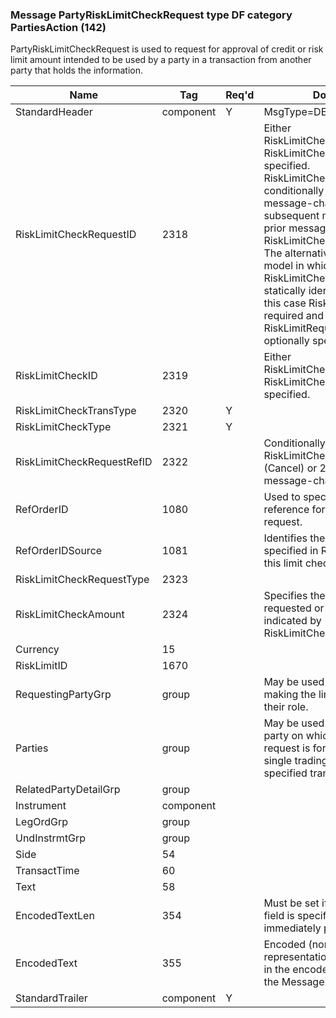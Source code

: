 ### Message PartyRiskLimitCheckRequest type DF category PartiesAction (142)

PartyRiskLimitCheckRequest is used to request for approval of credit or risk limit amount intended to be used by a party in a transaction from another party that holds the information.

| Name                       | Tag       | Req'd | Documentation                                                                                                                               |
|----------------------------|-----------|----------|-------------------------------------------------------------------------------------------------------------------------------|
| StandardHeader             | component |   Y   | MsgType=DE                                                                                                                               |
| RiskLimitCheckRequestID    | 2318      |       | Either RiskLimitCheckRequestID(2318) or RiskLimitCheckID(2319) must be specified. RiskLimitCheckRequestID(2318) is conditionally required in a message-chaining model in which a subsequent message may refer to a prior message via RiskLimitCheckRequestRefID(2322). The alternative is an entity-based model in which RiskLimitCheckID(2319) is used to statically identify a given request. In this case RiskLimitCheckID(2319) is required and RiskLimitRequestID(1666) can be optionally specified. |
| RiskLimitCheckID           | 2319      |       | Either RiskLimitCheckRequestID(2318) or RiskLimitCheckID(2319) must be specified.                                                                                                                               |
| RiskLimitCheckTransType    | 2320      |   Y   |                                                                                                                                |
| RiskLimitCheckType         | 2321      |   Y   |                                                                                                                                |
| RiskLimitCheckRequestRefID | 2322      |       | Conditionally required when RiskLimitCheckTransType(2320) = 1 (Cancel) or 2 (Replace), and message-chaining model is used.                                                                                                                               |
| RefOrderID                 | 1080      |       | Used to specify the transaction reference for this limit check request.                                                                                                                               |
| RefOrderIDSource           | 1081      |       | Identifies the type of reference specified in RefOrderID(1080) for this limit check request.                                                                                                                               |
| RiskLimitCheckRequestType  | 2323      |       |                                                                                                                                |
| RiskLimitCheckAmount       | 2324      |       | Specifies the amount being requested or consumed, as indicated by RiskLimitCheckType(2321).                                                                                                                               |
| Currency                   | 15        |       |                                                                                                                                |
| RiskLimitID                | 1670      |       |                                                                                                                                |
| RequestingPartyGrp         | group     |       | May be used to identify the party making the limit check request and their role.                                                                                                                               |
| Parties                    | group     |       | May be used to specify the trading party on which the limit check request is for. Each request is for a single trading party and the specified transaction reference.                                                                                                                               |
| RelatedPartyDetailGrp      | group     |       |                                                                                                                                |
| Instrument                 | component |       |                                                                                                                                |
| LegOrdGrp                  | group     |       |                                                                                                                                |
| UndInstrmtGrp              | group     |       |                                                                                                                                |
| Side                       | 54        |       |                                                                                                                                |
| TransactTime               | 60        |       |                                                                                                                                |
| Text                       | 58        |       |                                                                                                                                |
| EncodedTextLen             | 354       |       | Must be set if EncodedText(355) field is specified and must immediately precede it.                                                                                                                               |
| EncodedText                | 355       |       | Encoded (non-ASCII characters) representation of the Text(58) field in the encoded format specified via the MessageEncoding(347) field.                                                                                                                               |
| StandardTrailer            | component |   Y   |                                                                                                                                |

